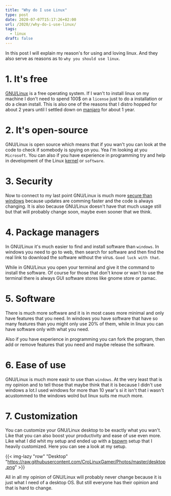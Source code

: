 ```yaml
---
title: "Why do I use Linux"
type: post
date: 2020-07-07T15:17:26+02:00
url: /2020//why-do-i-use-linux/
tags:
  - linux
draft: false
---
```


In this post I will explain my reason's for using and loving linux. And they also serve as reasons as to `why you should use linux`.

<!--more-->

# 1. It's free

[GNU/Linux](https://www.gnu.org/gnu/linux-and-gnu.en.html) is a free operating system. If I wan't to install linux on my machine I don't need to spend 100$ on a `license` just to do a installation or do a clean install. This is also one of the reasons that I distro hopped for about 2 years until I settled down on [manjaro](https://manjaro.org/) for about 1 year.

# 2. It's open-source

GNU/Linux is open source which means that if you wan't you can look at the code to check if somebody is spying on you. Yea I'm looking at you `Microsoft`. You can also if you have experience in programming try and help in development of the Linux [kernel](https://www.kernel.org/) or `software`.

# 3. Security

Now to connect to my last point GNU/Linux is much more [secure than windows](https://www.computerworld.com/article/3252823/why-linux-is-better-than-windows-or-macos-for-security.html) because updates are comming faster and the code is always changing. It is also because GNU/Linux doesn't have that much usage still but that will probably change soon, maybe even sooner that we think.

# 4. Package managers

In GNU/Linux it's much easier to find and install software than `windows`. In windows you need to go to web, then search for software and then find the real link to download the software without the virus. `Good luck with that`.

While in GNU/Linux you open your terminal and give it the command to install the software. Of course for those that don't know or wan't to use the terminal there is always GUI software stores like gnome store or pamac.

# 5. Software

There is much more software and it is in most cases more minimal and only have features that you need. In windows you have software that have so many features than you might only use 20% of them, while in linux you can have software only with what you need.

Also if you have experience in programming you can fork the program, then add or remove features that you need and maybe release the software.

# 6. Ease of use

GNU/Linux is much more easir to use than `windows`. At the very least that is my opinion and to tell those that maybe think that it is because I didn't use windows a lot.I used windows for more than 10 year's si it isn't that i wasn't acustommed to the windows wolrd but linux suits me much more.

# 7. Customization

You can customize your GNU/Linux desktop to be exactly what you wan't. Like that you can also boost your productivity and ease of use even more. Like what I did whit my setup and ended up with a [bspwm](https://github.com/baskerville/bspwm) setup that I heavily customized. Here you can see a look at my setup.

{{< img-lazy  "row" "Desktop" "https://raw.githubusercontent.com/CroLinuxGamer/Photos/master/desktop.png" >}}

<!--more-->

All in all my opinion of GNU/Linux will probably never change because it is just what I need of a desktop OS. But still everyone has their opinion and that is hard to change.
